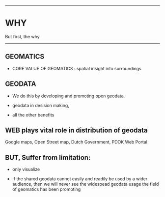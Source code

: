 <!-- 
[KEN]: just remember that the aim is to convince us you can finish in 6mo
that's the criterion for evaluation
so, focus on the motivation and the plan
and show us what you've done so far
 -->

<!--------------------------------- [ 0. Intro ] ---------------------------->



---
<!--------------------------------- [ 1. Motivation / Why ] ------------------>
# WHY

But first, the why

---

## GEOMATICS
- CORE VALUE OF GEOMATICS : spatial insight into surroundings

## GEODATA 
- We do this by developing and promoting open geodata. 

- geodata in desision making,
- all the other benefits

## WEB plays vital role in distribution of geodata
Google maps, 
Open Street map, 
Dutch Government, 
PDOK Web Portal

## BUT, Suffer from limitation: 
- only visualize



- If the shared geodata cannot easily and readily be used by a wider audience, then we will never see the widespead geodata usage the field of geomatics has been promoting 

